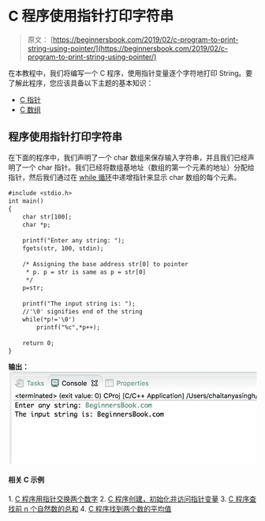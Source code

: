 # C 程序使用指针打印字符串

> 原文： [https://beginnersbook.com/2019/02/c-program-to-print-string-using-pointer/](https://beginnersbook.com/2019/02/c-program-to-print-string-using-pointer/)

在本教程中，我们将编写一个 C 程序，使用指针变量逐个字符地打印 String。要了解此程序，您应该具备以下主题的基本知识：

*   [C 指针](https://beginnersbook.com/2014/01/c-pointers/)
*   [C 数组](https://beginnersbook.com/2014/01/c-arrays-example/)

## 程序使用指针打印字符串

在下面的程序中，我们声明了一个 char 数组来保存输入字符串，并且我们已经声明了一个 char 指针。我们已经将数组基地址（数组的第一个元素的地址）分配给指针，然后我们通过在 [while 循环](https://beginnersbook.com/2014/01/c-while-loop/)中递增指针来显示 char 数组的每个元素。

```
#include <stdio.h>
int main()
{
    char str[100];
    char *p;

    printf("Enter any string: ");
    fgets(str, 100, stdin);

    /* Assigning the base address str[0] to pointer
     * p. p = str is same as p = str[0]
     */
    p=str;

    printf("The input string is: ");
    //'\0' signifies end of the string
    while(*p!='\0')
        printf("%c",*p++);

    return 0;
}
```

**输出：**
![C Program to Print String using Pointer](img/12510c3452cebf7f0db1b16f5480b4a9.jpg)

#### 相关 C 示例

1\. [C 程序用指针交换两个数字](https://beginnersbook.com/2019/02/c-program-to-swap-two-numbers-using-pointers/)
2\. [C 程序创建，初始化并访问指针变量](https://beginnersbook.com/2019/02/c-program-to-create-initialize-and-access-a-pointer-variable/)
3\. [C 程序查找前 n 个自然数的总和](https://beginnersbook.com/2017/10/c-program-to-find-the-sum-of-first-n-natural-numbers/)
4\. [C 程序找到两个数的平均值](https://beginnersbook.com/2017/09/c-program-to-find-the-average-of-two-numbers/)